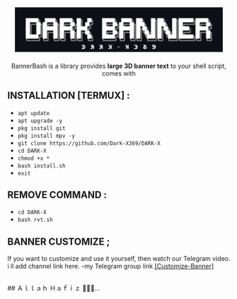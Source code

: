 <h2 align="center"> <img src="https://github.com/Dark-X369/DARK-X/blob/main/Dark.jpg" width="470" /> </h2>

<p align="center">

<p align="center">BannerBash is a library provides <b>large 3D banner text</b> to your shell script, comes with
</p>



## INSTALLATION [TERMUX] :

* `apt update`
* `apt upgrade -y`
* `pkg install git`
* `pkg install mpv -y`
* `git clone https://github.com/Dark-X369/DARK-X`
* `cd DARK-X`
* `chmod +x *`
* `bash install.sh`
* `exit`
  
## REMOVE COMMAND :

* `cd DARK-X`
* `bash rvt.sh`

## BANNER CUSTOMIZE ;

If you want to customize and use it yourself, then watch our Telegram video. i ll add channel link here. -my Telegram group link [[Customize-Banner]](https://t.me/Dark_X369/17)

<br />
## Ａｌｌａｈ Ｈａｆｉｚ ✌🏻💝...
